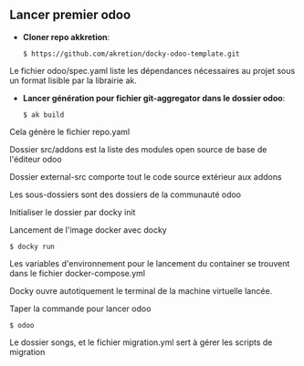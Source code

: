 ## Lancer premier odoo

* **Cloner repo akkretion**:

  ```
  $ https://github.com/akretion/docky-odoo-template.git
  ```

Le fichier odoo/spec.yaml liste les dépendances nécessaires au projet sous un format lisible par la librairie ak.

* **Lancer génération pour fichier git-aggregator dans le dossier odoo**:

  ```
  $ ak build
  ```

Cela génère le fichier repo.yaml

Dossier src/addons est la liste des modules open source de base de l'éditeur odoo

Dossier external-src comporte tout le code source extérieur aux addons

Les sous-dossiers sont des dossiers de la communauté odoo

Initialiser le dossier par docky init

Lancement de l'image docker avec docky

  ```
  $ docky run
  ```
Les variables d'environnement pour le lancement du container se trouvent dans le fichier docker-compose.yml

Docky ouvre autotiquement le terminal de la machine virtuelle lancée.

Taper la commande pour lancer odoo

  ```
  $ odoo
  ```

Le dossier songs, et le fichier migration.yml sert à gérer les scripts de migration
